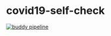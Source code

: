 # covid19-self-check
[![buddy pipeline](https://app.buddy.works/chinyasuhail/covid19-self-check/pipelines/pipeline/248747/badge.svg?token=c9cf7225978b70c3a304681dc2be2857e17f3e3c4a7e8c94284c1f325e2066d0 "buddy pipeline")](https://app.buddy.works/chinyasuhail/covid19-self-check/pipelines/pipeline/248747)


 
